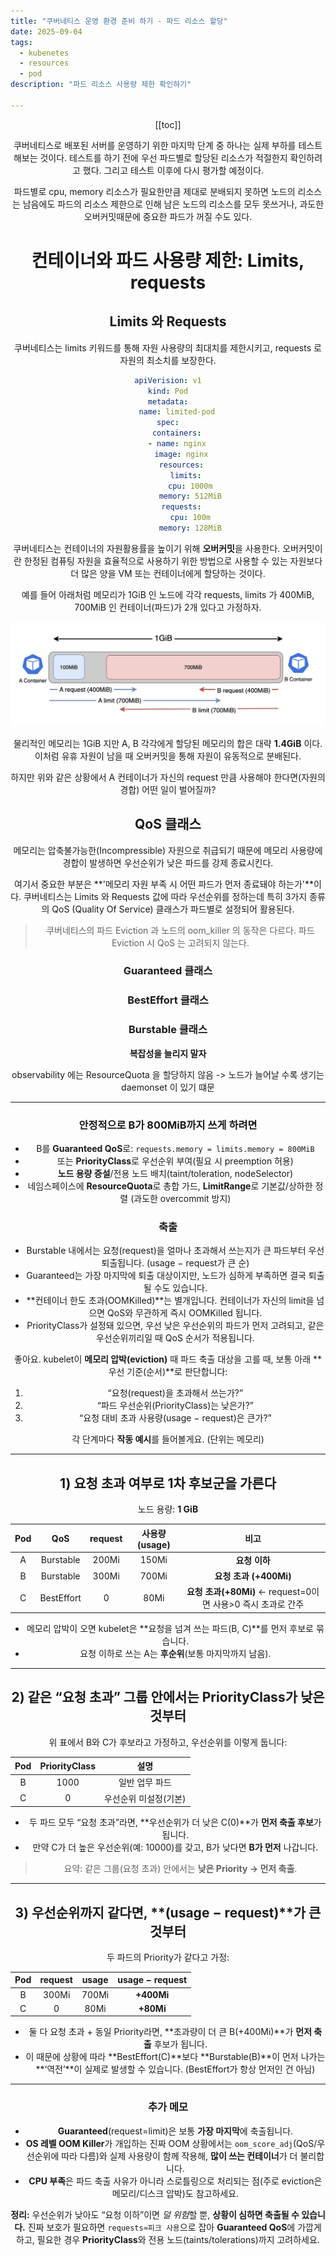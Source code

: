 ```yaml
---
title: "쿠버네티스 운영 환경 준비 하기 - 파드 리소스 할당"
date: 2025-09-04
tags:
  - kubenetes
  - resources
  - pod
description: "파드 리소스 사용량 제한 확인하기"

---
```


<Header />

[[toc]]

쿠버네티스로 배포된 서버를 운영하기 위한 마지막 단계 중 하나는 실제 부하를 테스트해보는 것이다. 테스트를 하기 전에 우선 파드별로 할당된 리소스가 적절한지 확인하려고 했다. 그리고 테스트 이후에 다시 평가할 예정이다.

파드별로 cpu, memory 리소스가 필요한만큼 제대로 분배되지 못하면 노드의 리소스는 남음에도 파드의 리소스 제한으로 인해 남은 노드의 리소스를 모두 못쓰거나, 과도한 오버커밋때문에 중요한 파드가 꺼질 수도 있다.

# 컨테이너와 파드 사용량 제한: Limits, requests

## Limits 와 Requests

쿠버네티스는 limits 키워드를 통해 자원 사용량의 최대치를 제한시키고, requests 로 자원의 최소치를 보장한다.

```yaml
apiVerision: v1
kind: Pod
metadata:
	name: limited-pod
spec:
	containers:
	- name: nginx
	  image: nginx
	  resources:
	    limits:
	      cpu: 1000m
	      memory: 512MiB
      requests:
	      cpu: 100m
	      memory: 128MiB
```

쿠버네티스는 컨테이너의 자원활용률을 높이기 위해 **오버커밋**을 사용한다. 오버커밋이란 한정된 컴퓨팅 자원을 효율적으로 사용하기 위한 방법으로 사용할 수 있는 자원보다 더 많은 양을 VM 또는 컨테이너에게 할당하는 것이다.

예를 들어 아래처럼 메모리가 1GiB 인 노드에 각각 requests, limits 가 400MiB, 700MiB 인 컨테이너(파드)가 2개 있다고 가정하자.

![image-20250904205438084](../../.vuepress/public/images/2025-09-03-kuberesource/image-20250904205438084.png)

물리적인 메모리는 1GiB 지만 A, B 각각에게 할당된 메모리의 합은 대략 **1.4GiB** 이다. 이처럼 유휴 자원이 남을 때 오버커밋을 통해 자원이 유동적으로 분배된다.

하지만 위와 같은 상황에서 A 컨테이너가 자신의 request 만큼 사용해야 한다면(자원의 경합) 어떤 일이 벌어질까?

## QoS 클래스

메모리는 압축불가능한(Incompressible) 자원으로 취급되기 때문에 메모리 사용량에 경합이 발생하면 우선순위가 낮은 파드를 강제 종료시킨다. 

여기서 중요한 부분은 **'메모리 자원 부족 시 어떤 파드가 먼저 종료돼야 하는가'**이다. 쿠버네티스는 Limits 와 Requests 값에 따라 우선순위를 정하는데 특히 3가지 종류의 QoS (Quality Of Service) 클래스가 파드별로 설정되어 활용된다.

> 쿠버네티스의 파드 Eviction 과 노드의 oom_killer 의 동작은 다르다. 파드 Eviction 시 QoS 는 고려되지 않는다.

### Guaranteed 클래스

### BestEffort 클래스

### Burstable 클래스



**복잡성을 늘리지 말자**

observability 에는 ResourceQuota 을 할당하지 않음 -> 노드가 늘어날 수록 생기는 daemonset 이 있기 떄문

---

### 안정적으로 B가 800MiB까지 쓰게 하려면

- B를 **Guaranteed QoS**로: `requests.memory = limits.memory = 800MiB`
- 또는 **PriorityClass**로 우선순위 부여(필요 시 preemption 허용)
- **노드 용량 증설**/전용 노드 배치(taint/toleration, nodeSelector)
- 네임스페이스에 **ResourceQuota**로 총합 가드, **LimitRange**로 기본값/상하한 정렬
   (과도한 overcommit 방지)



### 축출 

- Burstable 내에서는 요청(request)을 얼마나 초과해서 쓰는지가 큰 파드부터 우선 퇴출됩니다. (usage − request가 큰 순)
- Guaranteed는 가장 마지막에 퇴출 대상이지만, 노드가 심하게 부족하면 결국 퇴출될 수도 있습니다.
- **컨테이너 한도 초과(OOMKilled)**는 별개입니다. 컨테이너가 자신의 limit을 넘으면 QoS와 무관하게 즉시 OOMKilled 됩니다.
- PriorityClass가 설정돼 있으면, 우선 낮은 우선순위의 파드가 먼저 고려되고, 같은 우선순위끼리일 때 QoS 순서가 적용됩니다.



좋아요. kubelet이 **메모리 압박(eviction)** 때 파드 축출 대상을 고를 때, 보통 아래 **우선 기준(순서)**로 판단합니다:

1. “요청(request)을 초과해서 쓰는가?”
2. “파드 우선순위(PriorityClass)는 낮은가?”
3. “요청 대비 초과 사용량(usage − request)은 큰가?”

각 단계마다 **작동 예시**를 들어볼게요. (단위는 메모리)

------

## 1) 요청 초과 여부로 1차 후보군을 가른다

노드 용량: **1 GiB**

| Pod  | QoS        | request | 사용량(usage) | 비고                                                         |
| ---- | ---------- | ------- | ------------- | ------------------------------------------------------------ |
| A    | Burstable  | 200Mi   | 150Mi         | **요청 이하**                                                |
| B    | Burstable  | 300Mi   | 700Mi         | **요청 초과 (+400Mi)**                                       |
| C    | BestEffort | 0       | 80Mi          | **요청 초과(+80Mi)** ← request=0이면 사용>0 즉시 초과로 간주 |

- 메모리 압박이 오면 kubelet은 **요청을 넘겨 쓰는 파드(B, C)**를 먼저 후보로 묶습니다.
- 요청 이하로 쓰는 A는 **후순위**(보통 마지막까지 남음).

------

## 2) 같은 “요청 초과” 그룹 안에서는 **PriorityClass**가 낮은 것부터

위 표에서 B와 C가 후보라고 가정하고, 우선순위를 이렇게 둡니다:

| Pod  | PriorityClass | 설명                  |
| ---- | ------------- | --------------------- |
| B    | 1000          | 일반 업무 파드        |
| C    | 0             | 우선순위 미설정(기본) |

- 두 파드 모두 “요청 초과”라면, **우선순위가 더 낮은 C(0)**가 **먼저 축출 후보**가 됩니다.
- 만약 C가 더 높은 우선순위(예: 10000)를 갖고, B가 낮다면 **B가 먼저** 나갑니다.

> 요약: 같은 그룹(요청 초과) 안에서는 **낮은 Priority → 먼저 축출**.

------

## 3) 우선순위까지 같다면, **(usage − request)**가 큰 것부터

두 파드의 Priority가 같다고 가정:

| Pod  | request | usage | usage − request |
| ---- | ------- | ----- | --------------- |
| B    | 300Mi   | 700Mi | **+400Mi**      |
| C    | 0       | 80Mi  | **+80Mi**       |

- 둘 다 요청 초과 + 동일 Priority라면, **초과량이 더 큰 B(+400Mi)**가 **먼저 축출** 후보가 됩니다.
- 이 때문에 상황에 따라 **BestEffort(C)**보다 **Burstable(B)**이 먼저 나가는 **‘역전’**이 실제로 발생할 수 있습니다. (BestEffort가 항상 먼저인 건 아님)

------

### 추가 메모

- **Guaranteed**(request=limit)은 보통 **가장 마지막**에 축출됩니다.
- **OS 레벨 OOM Killer**가 개입하는 진짜 OOM 상황에서는 `oom_score_adj`(QoS/우선순위에 따라 다름)와 실제 사용량이 함께 작용해, **많이 쓰는 컨테이너**가 더 불리합니다.
- **CPU 부족**은 파드 축출 사유가 아니라 스로틀링으로 처리되는 점(주로 eviction은 메모리/디스크 압박)도 참고하세요.

**정리:** 우선순위가 낮아도 “요청 이하”이면 *덜 위험*할 뿐, **상황이 심하면 축출될 수 있습니다.**
 진짜 보호가 필요하면 `requests≈피크 사용`으로 잡아 **Guaranteed QoS**에 가깝게 하고, 필요한 경우 **PriorityClass**와 전용 노드(taints/tolerations)까지 고려하세요.